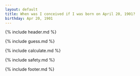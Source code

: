 ```yaml
---
layout: default
title: When was I conceived if I was born on April 20, 1901?
birthday: Apr 20, 1901
---
```


{% include header.md %}

{% include guess.md %}

{% include calculate.md %}

{% include safety.md %}

{% include footer.md %}



